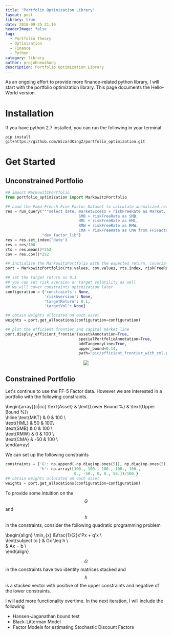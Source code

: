 ```yaml
---
title: "Portfolio Optimization Library"
layout: post
library: true
date: 2018-09-25 21:10
headerImage: false
tag: 
  - Portfolio Theory
  - Optimization
  - Finance
  - Python
category: library
author: projohnewzhang
description: Portfolio Optimization Library
---
```


As an ongoing effort to provide more finance-related python library, I will start with the portfolio optimization library. This page documents the Hello-World version.

# Installation

If you have python 2.7 installed, you can run the following in your terminal

```unix
pip install git+https://github.com/WizardKingZ/portfolio_optimization.git
```

# Get Started
## Unconstrained Portfolio
```python
## import MarkowitzPortfolio 
from portfolio_optimization import MarkowitzPortfolio

## Load the Fama-French Five Factor Dataset to calculate annualized return and covariance
res = run_query("""select date, marketExcess + riskFreeRate as Market, 
                                SMB + riskFreeRate as SMB, 
                                HML + riskFreeRate as HML, 
                                RMW + riskFreeRate as RMW, 
                                CMA + riskFreeRate as CMA from FF5FactorDaily""", 
                "dev_factor_lib")
res = res.set_index('date')
res = res/100
rts = res.mean()*252
cov = res.cov()*252

## Initialize the MarkowitzPortfolio with the expected return, covariance and asset names
port = MarkowitzPortfolio(rts.values, cov.values, rts.index, riskFreeRate=0.46)

## set the target return as 0.1 
## you can set risk aversion or target volatility as well
## we will cover constraints optimization later
configuration = {'constraints': None, 
                 'riskAversion': None, 
                 'targetReturn': 0.1, 
                 'targetVol': None}

## obtain weights allocated on each asset
weights = port.get_allocations(configuration=configuration)

## plot the efficient frontier and capital market line 
port.display_efficient_frontier(assetsAnnotation=True, 
                                specialPortfolioAnnotation=True, 
                                addTangencyLine=True, 
                                upper_bound=0.14, 
                                path="pic/efficient_frontier_with_cml.png")
```

<p align="center"> 
<img src="{{site.base_url}}/assets/images/portfolio_optimization/efficient_frontier_with_cml.png">
</p>

## Constrained Portfolio

Let's continue to use the FF-5 Factor data. However we are interested in a portfolio with the following constraints

\begin{array}{c|cc} 
\text{Asset} & \text{Lower Bound %} & \text{Upper Bound %}\\\
\hline \text{MKT} & 0 & 100 \\\
\text{HML} & 50 & 100\\\
\text{SMB} & 0 & 100 \\\
\text{RMW} & 0 & 100 \\\
\text{CMA} & -50 & 100 \\\
\end{array}

We can set up the following constraints

```python
constraints = {'G': np.append(-np.diag(np.ones(5)), np.diag(np.ones(5))).reshape(10, 5), 
               'h': np.array([100., 100., 100., 100., 100.,
                              0., -50., 0, 0., 50.])/100.}
## obtain weights allocated on each asset
weights = port.get_allocations(configuration=configuration)
```

To provide some intuition on the $$G$$ and $$h$$ in the constraints, consider the following quadratic programming problem

\begin{align}
\min_{x} &\frac{1}{2}x'Px + q'x \\\
\text{subject to } & Gx \leq h \\\
& Ax = b \\\
\end{align}

$$G$$ in the constraints have two identity matrices stacked and $$h$$ is a stacked vector with positive of the upper constraints and negative of the lower constraints.

I will add more functionality overtime. In the next iteration, I will include the following

* Hansen-Jaganathan bound test
* Black-Litterman Model
* Factor Models for estimating Stochastic Discount Factors
